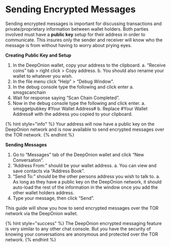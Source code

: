 # Sending Encrypted Messages

Sending encrypted messages is important for discussing transactions and private/proprietary information between wallet holders. Both parties involved must have a **public key** setup for their address in order to communicate. This insures only the sender and receiver will know who the message is from without having to worry about prying eyes.

**Creating Public Key and Setup**

1. In the DeepOnion wallet, copy your address to the clipboard. a. “Receive coins” tab &gt; right click &gt; Copy address. b. You should also rename your wallet to whatever you wish.
2. In the file menu click “Help” &gt; “Debug Window”.
3. In the debug console type the following and click enter a. smsgscanchain
4. Wait for response saying “Scan Chain Completed”.
5. Now in the debug console type the following and click enter. a. smsggetpubkey \#Your Wallet Address\# b. Replace \#Your Wallet Address\# with the address you copied to your clipboard.

{% hint style="info" %}
Your address will now have a public key on the DeepOnion network and is now available to send encrypted messages over the TOR network.
{% endhint %}

**Sending Messages**

1. Go to “Messages” tab of the DeepOnion wallet and click “New Conversation”.
2. “Address From:” should be your wallet address. a. You can view and save contacts via “Address Book”.
3. “Send To:” should be the other persons address you wish to talk to. a. As long as they have a public key on the DeepOnion network, it should auto-load the rest of the information in the window once you add the other wallet holders address.
4. Type your message, then click “Send”.

This guide will show you how to send encrypted messages over the TOR network via the DeepOnion wallet.

{% hint style="success" %}
The DeepOnion encrypted messaging feature is very similar to any other chat console. But you have the security of knowing your conversations are anonymous and protected over the TOR network.
{% endhint %}

